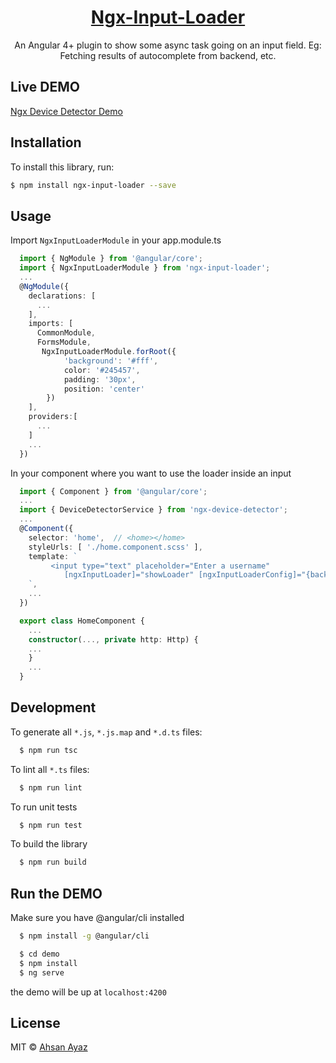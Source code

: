 <a href="https://koderlabs.github.io/ngx-device-detector">
  <h1 align="center">Ngx-Input-Loader</h1> 
</a>

<p align="center">
An Angular 4+ plugin to show some async task going on an input field. Eg: Fetching results of autocomplete from backend, etc.
</p>

<!-- <p align="center">
<a href="https://travis-ci.org/KoderLabs/ngx-device-detector"><img src="http://img.shields.io/travis/KoderLabs/ngx-device-detector.svg?style=flat" alt="travis build status" ></a>
<a href="https://www.npmjs.com/package/ngx-device-detector"><img src="https://img.shields.io/npm/v/ngx-device-detector.svg" alt="npm version" ></a>
<a href="https://www.npmjs.com/package/ngx-device-detector"><img src="https://img.shields.io/github/stars/KoderLabs/ngx-device-detector.svg?style=social&label=Star&style=flat-square" alt="github stars" ></a>
<a href="https://www.npmjs.com/package/ngx-device-detector"><img src="https://img.shields.io/npm/l/ngx-device-detector.svg?style=flat-square" alt="license" ></a>
</p>
<p align="center">
  <a href="https://www.npmjs.com/package/ng2-device-detector">Deprecated package :</a>
  <a href="https://www.npmjs.com/package/ng2-device-detector"><img src="https://img.shields.io/npm/dt/ng2-device-detector.svg?style=flat-square" alt="npm downloads total" ></a>
  <a href="https://www.npmjs.com/package/ng2-device-detector"><img src="https://img.shields.io/npm/dm/ng2-device-detector.svg" alt="npm downloads/month" ></a>
</p>
<p align="center">
  <a href="https://www.npmjs.com/package/ngx-device-detector">New package :</a>
  <a href="https://www.npmjs.com/package/ngx-device-detector"><img src="https://img.shields.io/npm/dt/ngx-device-detector.svg?style=flat-square" alt="npm downloads total" ></a>
  <a href="https://www.npmjs.com/package/ngx-device-detector"><img src="https://img.shields.io/npm/dm/ngx-device-detector.svg" alt="npm downloads/month" ></a>
</p> -->


<!-- ## DOCS

[Ngx Device Detector DOCS](https://koderlabs.github.io/ngx-device-detector) -->

## Live DEMO

[Ngx Device Detector Demo](https://koderlabs.github.io/ngx-device-detector/demo)


## Installation

To install this library, run:

```bash
$ npm install ngx-input-loader --save
```

## Usage
Import `NgxInputLoaderModule` in your app.module.ts
```typescript
  import { NgModule } from '@angular/core';
  import { NgxInputLoaderModule } from 'ngx-input-loader';
  ...
  @NgModule({
    declarations: [
      ...
    ],
    imports: [
      CommonModule,
      FormsModule,
       NgxInputLoaderModule.forRoot({
            'background': '#fff',
            color: '#245457',
            padding: '30px',
            position: 'center'
        })
    ],
    providers:[
      ...
    ]
    ...
  })
```

In your component where you want to use the loader inside an input
```typescript
  import { Component } from '@angular/core';
  ...
  import { DeviceDetectorService } from 'ngx-device-detector';
  ...
  @Component({
    selector: 'home',  // <home></home>
    styleUrls: [ './home.component.scss' ],
    template: `
         <input type="text" placeholder="Enter a username"
            [ngxInputLoader]="showLoader" [ngxInputLoaderConfig]="{background: '#ff0066'}" (click)=">
    `,
    ...
  })

  export class HomeComponent {
    ...
    constructor(..., private http: Http) {
    ...
    }
    ...
  }

```

<!-- ## Device service
Holds the following properties
* browser
* os
* device
* userAgent
* os_version

## Helper Methods
* **isMobile() :** returns if the device is a mobile device (android / iPhone/ windows-phone etc)
* **isTablet() :** returns if the device us a tablet (iPad etc)
* **isDesktop() :** returns if the app is running on a Desktop browser. -->

## Development

To generate all `*.js`, `*.js.map` and `*.d.ts` files:

```bash
  $ npm run tsc
```

To lint all `*.ts` files:

```bash
  $ npm run lint
```

To run unit tests
```bash
  $ npm run test
```

To build the library
```bash
  $ npm run build
```


## Run the DEMO

Make sure you have @angular/cli installed

```bash
  $ npm install -g @angular/cli
```

```bash
  $ cd demo
  $ npm install
  $ ng serve
```

the demo will be up at `localhost:4200`

<!-- ## Change Log

Please see [CHANGE_LOG.MD](CHANGE_LOG.MD) for the updates.

## IE10, IE11 Compatibility

If you're consuming the library for IE10 & IE11, make sure to uncomment (at least) these lines from `src/polyfills.ts` in your project.

```typescript
import 'core-js/es6/string';
import 'core-js/es6/array';
import 'core-js/es6/map';
```

## Credits

The library is inspired by and based on the work from [ng-device-detector ](https://github.com/srfrnk/ng-device-detector). Also used a typescript wrapper of the amazing work in [ReTree](https://github.com/srfrnk/re-tree) for regex based needs and an Angular2 Library Creator boilerplate to get the work started fast. I.e. [Generator Angular2 library](https://github.com/jvandemo/generator-angular2-library). -->

## License

MIT © [Ahsan Ayaz](https://github.com/extremebi)